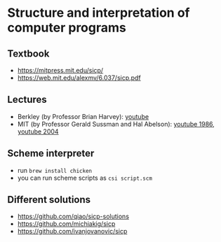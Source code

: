 # Structure and interpretation of computer programs

## Textbook

- <https://mitpress.mit.edu/sicp/>
- <https://web.mit.edu/alexmv/6.037/sicp.pdf>

## Lectures

- Berkley (by Professor Brian Harvey): [youtube](https://www.youtube.com/playlist?list=PLhMnuBfGeCDNgVzLPxF9o5UNKG1b-LFY9)
- MIT (by Professor Gerald Sussman and Hal Abelson): [youtube 1986](https://www.youtube.com/playlist?list=PLE18841CABEA24090), [youtube 2004](https://www.youtube.com/playlist?list=PL7BcsI5ueSNFPCEisbaoQ0kXIDX9rR5FF)

## Scheme interpreter

- run `brew install chicken`
- you can run scheme scripts as `csi script.scm`

## Different solutions

- <https://github.com/qiao/sicp-solutions>
- <https://github.com/michiakig/sicp>
- <https://github.com/ivanjovanovic/sicp>
